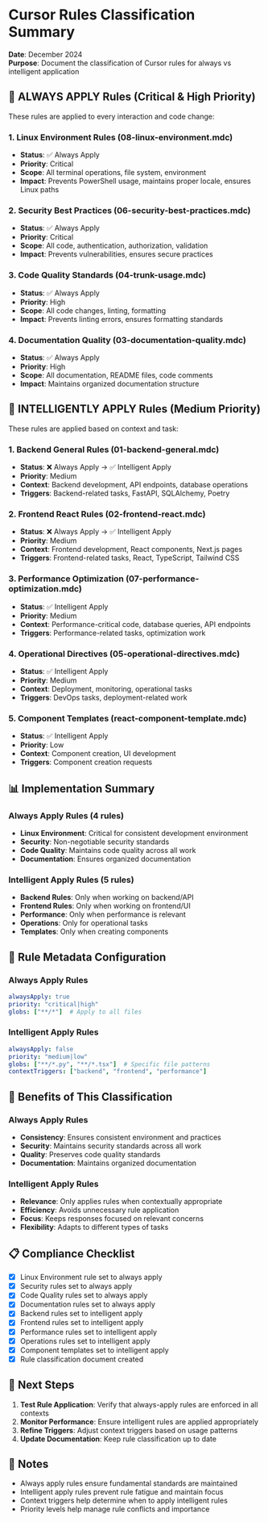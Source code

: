 # Cursor Rules Classification Summary

**Date**: December 2024  
**Purpose**: Document the classification of Cursor rules for always vs intelligent application

## 🎯 **ALWAYS APPLY Rules** (Critical & High Priority)

These rules are applied to every interaction and code change:

### 1. **Linux Environment Rules** (08-linux-environment.mdc)
- **Status**: ✅ Always Apply
- **Priority**: Critical
- **Scope**: All terminal operations, file system, environment
- **Impact**: Prevents PowerShell usage, maintains proper locale, ensures Linux paths

### 2. **Security Best Practices** (06-security-best-practices.mdc)
- **Status**: ✅ Always Apply
- **Priority**: Critical
- **Scope**: All code, authentication, authorization, validation
- **Impact**: Prevents vulnerabilities, ensures secure practices

### 3. **Code Quality Standards** (04-trunk-usage.mdc)
- **Status**: ✅ Always Apply
- **Priority**: High
- **Scope**: All code changes, linting, formatting
- **Impact**: Prevents linting errors, ensures formatting standards

### 4. **Documentation Quality** (03-documentation-quality.mdc)
- **Status**: ✅ Always Apply
- **Priority**: High
- **Scope**: All documentation, README files, code comments
- **Impact**: Maintains organized documentation structure

## 🤔 **INTELLIGENTLY APPLY Rules** (Medium Priority)

These rules are applied based on context and task:

### 1. **Backend General Rules** (01-backend-general.mdc)
- **Status**: ❌ Always Apply → ✅ Intelligent Apply
- **Priority**: Medium
- **Context**: Backend development, API endpoints, database operations
- **Triggers**: Backend-related tasks, FastAPI, SQLAlchemy, Poetry

### 2. **Frontend React Rules** (02-frontend-react.mdc)
- **Status**: ❌ Always Apply → ✅ Intelligent Apply
- **Priority**: Medium
- **Context**: Frontend development, React components, Next.js pages
- **Triggers**: Frontend-related tasks, React, TypeScript, Tailwind CSS

### 3. **Performance Optimization** (07-performance-optimization.mdc)
- **Status**: ✅ Intelligent Apply
- **Priority**: Medium
- **Context**: Performance-critical code, database queries, API endpoints
- **Triggers**: Performance-related tasks, optimization work

### 4. **Operational Directives** (05-operational-directives.mdc)
- **Status**: ✅ Intelligent Apply
- **Priority**: Medium
- **Context**: Deployment, monitoring, operational tasks
- **Triggers**: DevOps tasks, deployment-related work

### 5. **Component Templates** (react-component-template.mdc)
- **Status**: ✅ Intelligent Apply
- **Priority**: Low
- **Context**: Component creation, UI development
- **Triggers**: Component creation requests

## 📊 **Implementation Summary**

### **Always Apply Rules** (4 rules)
- **Linux Environment**: Critical for consistent development environment
- **Security**: Non-negotiable security standards
- **Code Quality**: Maintains code quality across all work
- **Documentation**: Ensures organized documentation

### **Intelligent Apply Rules** (5 rules)
- **Backend Rules**: Only when working on backend/API
- **Frontend Rules**: Only when working on frontend/UI
- **Performance**: Only when performance is relevant
- **Operations**: Only for operational tasks
- **Templates**: Only when creating components

## 🔧 **Rule Metadata Configuration**

### Always Apply Rules
```yaml
alwaysApply: true
priority: "critical|high"
globs: ["**/*"]  # Apply to all files
```

### Intelligent Apply Rules
```yaml
alwaysApply: false
priority: "medium|low"
globs: ["**/*.py", "**/*.tsx"]  # Specific file patterns
contextTriggers: ["backend", "frontend", "performance"]
```

## 🎯 **Benefits of This Classification**

### **Always Apply Rules**
- **Consistency**: Ensures consistent environment and practices
- **Security**: Maintains security standards across all work
- **Quality**: Preserves code quality standards
- **Documentation**: Maintains organized documentation

### **Intelligent Apply Rules**
- **Relevance**: Only applies rules when contextually appropriate
- **Efficiency**: Avoids unnecessary rule application
- **Focus**: Keeps responses focused on relevant concerns
- **Flexibility**: Adapts to different types of tasks

## 📋 **Compliance Checklist**

- [x] Linux Environment rule set to always apply
- [x] Security rules set to always apply
- [x] Code Quality rules set to always apply
- [x] Documentation rules set to always apply
- [x] Backend rules set to intelligent apply
- [x] Frontend rules set to intelligent apply
- [x] Performance rules set to intelligent apply
- [x] Operations rules set to intelligent apply
- [x] Component templates set to intelligent apply
- [x] Rule classification document created

## 🚀 **Next Steps**

1. **Test Rule Application**: Verify that always-apply rules are enforced in all contexts
2. **Monitor Performance**: Ensure intelligent rules are applied appropriately
3. **Refine Triggers**: Adjust context triggers based on usage patterns
4. **Update Documentation**: Keep rule classification up to date

## 📝 **Notes**

- Always apply rules ensure fundamental standards are maintained
- Intelligent apply rules prevent rule fatigue and maintain focus
- Context triggers help determine when to apply intelligent rules
- Priority levels help manage rule conflicts and importance
